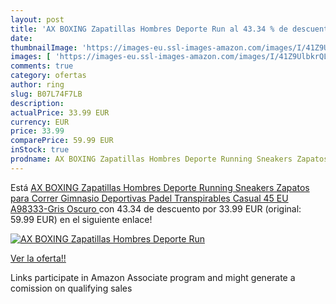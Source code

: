 ```yaml
---
layout: post
title: 'AX BOXING Zapatillas Hombres Deporte Run al 43.34 % de descuento'
date: 
thumbnailImage: 'https://images-eu.ssl-images-amazon.com/images/I/41Z9UlbkrQL._SL200_.jpg'
images: [ 'https://images-eu.ssl-images-amazon.com/images/I/41Z9UlbkrQL._SL200_.jpg' ]
comments: true
category: ofertas
author: ring
slug: B07L74F7LB
description:
actualPrice: 33.99 EUR
currency: EUR
price: 33.99
comparePrice: 59.99 EUR
inStock: true
prodname: AX BOXING Zapatillas Hombres Deporte Running Sneakers Zapatos para Correr Gimnasio Deportivas Padel Transpirables Casual  45 EU  A98333-Gris Oscuro 
---
```


Está [AX BOXING Zapatillas Hombres Deporte Running Sneakers Zapatos para Correr Gimnasio Deportivas Padel Transpirables Casual  45 EU  A98333-Gris Oscuro ](https://www.amazon.es/dp/B07L74F7LB/?tag=tolees-21) con 43.34 de descuento por 33.99 EUR (original: 59.99 EUR) en el siguiente enlace!

[![AX BOXING Zapatillas Hombres Deporte Run](https://images-eu.ssl-images-amazon.com/images/I/41Z9UlbkrQL._SL200_.jpg)](https://www.amazon.es/dp/B07L74F7LB/?tag=tolees-21)

[Ver la oferta!!](https://www.amazon.es/dp/B07L74F7LB/?tag=tolees-21)

Links participate in Amazon Associate program and might generate a comission on qualifying sales


